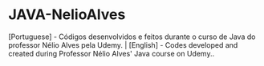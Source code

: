 # JAVA-NelioAlves
[Portuguese] - Códigos desenvolvidos e feitos durante o curso de Java do professor Nélio Alves pela Udemy. | [English] - Codes developed and created during Professor Nélio Alves' Java course on Udemy..
